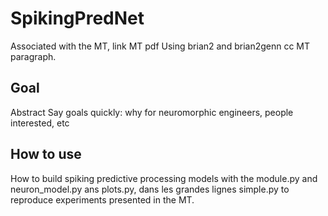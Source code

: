 # SpikingPredNet

Associated with the MT, link MT pdf
Using brian2 and brian2genn cc MT paragraph.

## Goal 
Abstract
Say goals quickly: why for neuromorphic engineers, people interested, etc

## How to use
How to build spiking predictive processing models with the module.py and
neuron_model.py ans plots.py, dans les grandes lignes
simple.py to reproduce experiments presented in the MT. 